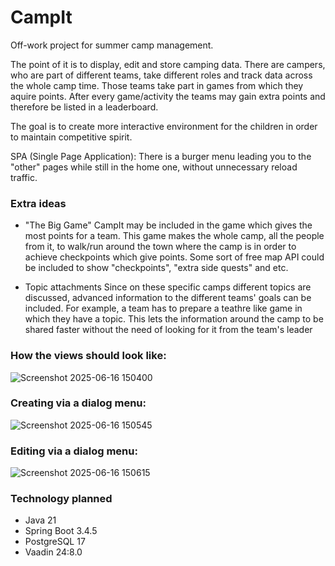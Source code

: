 # CampIt

Off-work project for summer camp management.

The point of it is to display, edit and store camping data. There are campers, who are part of different teams, take different roles and track data across the whole camp time. Those teams take part in games from which they aquire points. After every game/activity the teams may gain extra points and therefore be listed in a leaderboard.

The goal is to create more interactive environment for the children in order to maintain competitive spirit.

SPA (Single Page Application): There is a burger menu leading you to the "other" pages while still in the home one, without unnecessary reload traffic. 

### Extra ideas
- "The Big Game"
CampIt may be included in the game which gives the most points for a team. This game makes the whole camp, all the people from it, to walk/run around the town where the camp is in order to achieve checkpoints which give points. Some sort of free map API could be included to show "checkpoints", "extra side quests" and etc.

- Topic attachments
Since on these specific camps different topics are discussed, advanced information to the different teams' goals can be included. For example, a team has to prepare a teathre like game in which they have a topic. This lets the information around the camp to be shared faster without the need of looking for it from the team's leader

### How the views should look like:
![Screenshot 2025-06-16 150400](https://github.com/user-attachments/assets/67c3d5eb-265e-45ee-bd66-db2aee087c90)

### Creating via a dialog menu:
![Screenshot 2025-06-16 150545](https://github.com/user-attachments/assets/a8ca5864-af6a-4d20-b118-904e2b2f69eb)

### Editing via a dialog menu:
![Screenshot 2025-06-16 150615](https://github.com/user-attachments/assets/bc33eee7-aaa3-48d4-8884-bf2d136c8281)


### Technology planned
- Java 21
- Spring Boot 3.4.5
- PostgreSQL 17
- Vaadin 24:8.0
